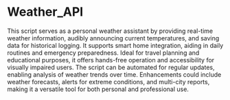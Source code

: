 # Weather_API
This script serves as a personal weather assistant by providing real-time weather information, audibly announcing current temperatures, and saving data for historical logging. It supports smart home integration, aiding in daily routines and emergency preparedness. Ideal for travel planning and educational purposes, it offers hands-free operation and accessibility for visually impaired users. The script can be automated for regular updates, enabling analysis of weather trends over time. Enhancements could include weather forecasts, alerts for extreme conditions, and multi-city reports, making it a versatile tool for both personal and professional use.
